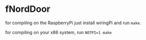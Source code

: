 # fNordDoor

for compiling on the RaspberryPi just install wiringPi and run `make`.

for compiling on your x86 system, run `NOTPI=1 make`